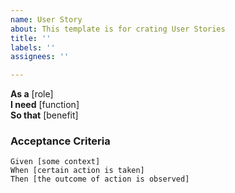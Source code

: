 ```yaml
---
name: User Story
about: This template is for crating User Stories
title: ''
labels: ''
assignees: ''

---
```


**As a** [role]  
**I need** [function]  
**So that** [benefit]
 ### Acceptance Criteria  
   
 ```gherkin
 Given [some context]
 When [certain action is taken]
 Then [the outcome of action is observed]
 ```
